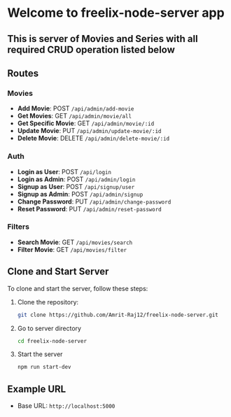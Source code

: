 # Welcome to freelix-node-server app

## This is server of Movies and Series with all required CRUD operation listed below

## Routes

### Movies

- **Add Movie**: POST `/api/admin/add-movie`
- **Get Movies**: GET `/api/admin/movie/all`
- **Get Specific Movie**: GET `/api/admin/movie/:id`
- **Update Movie**: PUT `/api/admin/update-movie/:id`
- **Delete Movie**: DELETE `/api/admin/delete-movie/:id`

### Auth

- **Login as User**: POST `/api/login`
- **Login as Admin**: POST `/api/admin/login`
- **Signup as User**: POST `/api/signup/user`
- **Signup as Admin**: POST `/api/admin/signup`
- **Change Password**: PUT `/api/admin/change-password`
- **Reset Password**: PUT `/api/admin/reset-password`

### Filters

- **Search Movie**: GET `/api/movies/search`
- **Filter Movie**: GET `/api/movies/filter`

## Clone and Start Server

To clone and start the server, follow these steps:

1. Clone the repository:

   ```sh
   git clone https://github.com/Amrit-Raj12/freelix-node-server.git

   ```

2. Go to server directory

   ```sh
   cd freelix-node-server

   ```

3. Start the server
   ```sh
   npm run start-dev
   ```

## Example URL

- Base URL: `http://localhost:5000`
